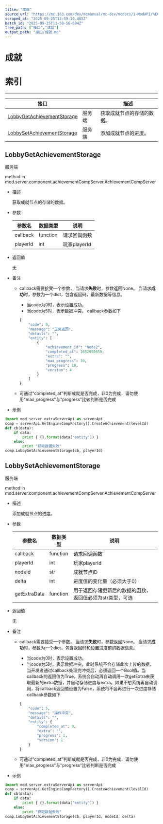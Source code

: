 ```yaml
---
title: "成就"
source_url: "https://mc.163.com/dev/mcmanual/mc-dev/mcdocs/1-ModAPI/%E6%8E%A5%E5%8F%A3/%E6%88%90%E5%B0%B1.html"
scraped_at: "2025-09-25T13:59:19.485Z"
batch_id: "2025-09-25T13-58-56-694Z"
tree_path: ["接口","成就"]
output_path: "接口/成就.md"
---
```


#  成就

#  索引

* * *

| 接口 |  | 描述 |
| --- | --- | --- |
| [LobbyGetAchievementStorage](/接口/成就#lobbygetachievementstorage) | 服务端 | 获取成就节点的存储的数据。 |
| [LobbySetAchievementStorage](/接口/成就#lobbysetachievementstorage) | 服务端 | 添加成就节点的进度。 |

##  LobbyGetAchievementStorage

服务端

method in mod.server.component.achievementCompServer.AchievementCompServer

*   描述
    
    获取成就节点的存储的数据。
    
*   参数
    
    | 参数名 | 数据类型 | 说明 |
    | --- | --- | --- |
    | callback | function | 请求回调函数 |
    | playerId | int | 玩家playerId |
    
*   返回值
    
    无
    
*   备注
    
    *   callback需要接受一个参数， 当请求**失败**时，参数返回None。 当请求**成功**时，参数为一个dict，包含返回码，最新数据等信息。
        
        *   当code为0时，表示设置成功。
        *   当code为5时，表示数据冲突。 callback参数如下
        
        ```python
        {
            "code": 0,
            "message": "正常返回",
            "details": "",
            "entity": [
                {
                    "achievement_id": "Node2",
                    "completed_at": 1652950659,
                    "extra": "",
                    "max_progress": 10,
                    "progress": 10,
                    "version": 4
                }
            ]
        }
        
        ```
        
    *   可通过"completed\_at"判断成就是否完成，非0为完成，请勿使用"max\_progress"与"progress"比较判断是否完成
*   示例
    

```python
import mod.server.extraServerApi as serverApi
comp = serverApi.GetEngineCompFactory().CreateAchievement(levelId)
def cb(data):
    if data:
        print { {}.format(data["entity"]) }
    else:
        print "获取数据失败"
comp.LobbyGetAchievementStorage(cb, playerId)

```

##  LobbySetAchievementStorage

服务端

method in mod.server.component.achievementCompServer.AchievementCompServer

*   描述
    
    添加成就节点的进度。
    
*   参数
    
    | 参数名 | 数据类型 | 说明 |
    | --- | --- | --- |
    | callback | function | 请求回调函数 |
    | playerId | int | 玩家playerId |
    | nodeId | str | 成就节点ID |
    | delta | int | 进度值的变化量（必须大于0） |
    | getExtraData | function | 用于返回存储更新后的数据的函数，返回值必须为str类型，可选 |
    
*   返回值
    
    无
    
*   备注
    
    *   callback需要接受一个参数， 当请求**失败**时，参数返回None。 当请求**成功**时，参数为一个dict，包含返回码和设置进度前的数据信息。
        
        *   当code为0时，表示设置成功。
        *   当code为5时，表示数据冲突。此时系统不会存储此次上传的数据，当开发者通过callback处理完冲突后，必须返回一个Bool值。当callback的返回值为True，系统会自动再自动调用一次getExtra来获取最新的extra数据，并自动存储进度与extra。如果不想系统再自动调用，将callback返回值设置为False，系统将不会再进行一次进度存储 callback参数如下
        
        ```python
        {
            "code": 5,
            "message": "操作冲突",
            "details": "",
            "entity": {
                "completed_at": 0,
                "extra": "",
                "progress": 1,
                "version": 1
            }
        }
        
        ```
        
    *   可通过"completed\_at"判断成就是否完成，非0为完成，请勿使用"max\_progress"与"progress"比较判断是否完成
*   示例
    

```python
import mod.server.extraServerApi as serverApi
comp = serverApi.GetEngineCompFactory().CreateAchievement(levelId)
def cb(data):
    if data:
        print { {}.format(data["entity"]) }
    else:
        print "获取数据失败"
comp.LobbySetAchievementStorage(cb, playerId, nodeId, delta)

```